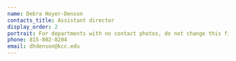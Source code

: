 ```yaml
---
name: Debra Hoyer-Denson
contacts_title: Assistant director
display_order: 2
portrait: For departments with no contact photos, do not change this field.
phone: 815-802-8204
email: dhdenson@kcc.edu
---
```

